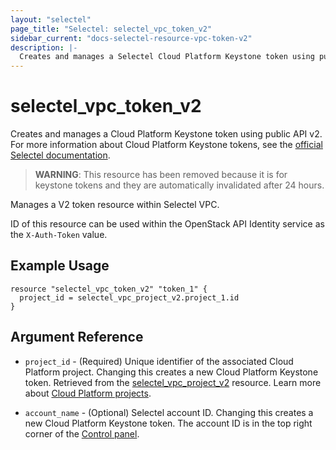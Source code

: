 ```yaml
---
layout: "selectel"
page_title: "Selectel: selectel_vpc_token_v2"
sidebar_current: "docs-selectel-resource-vpc-token-v2"
description: |-
  Creates and manages a Selectel Cloud Platform Keystone token using public API v2.
---
```


# selectel\_vpc\_token_v2

Creates and manages a Cloud Platform Keystone token using public API v2. For more information about Cloud Platform Keystone tokens, see the [official Selectel documentation](https://developers.selectel.ru/docs/control-panel/authorization/#токен-для-облачной-платформы-selectel).
> **WARNING**: This resource has been removed because it is for keystone tokens and
> they are automatically invalidated after 24 hours.

Manages a V2 token resource within Selectel VPC.

ID of this resource can be used within the OpenStack API Identity service as
the `X-Auth-Token` value.

## Example Usage

```hcl
resource "selectel_vpc_token_v2" "token_1" {
  project_id = selectel_vpc_project_v2.project_1.id
}
```

## Argument Reference

* `project_id` - (Required) Unique identifier of the associated Cloud Platform project. Changing this creates a new Cloud Platform Keystone token. Retrieved from the [selectel_vpc_project_v2](https://registry.terraform.io/providers/selectel/selectel/latest/docs/resources/vpc_project_v2) resource. Learn more about [Cloud Platform projects](https://docs.selectel.ru/cloud/servers/about/projects/).

* `account_name` - (Optional) Selectel account ID. Changing this creates a new Cloud Platform Keystone token. The account ID is in the top right corner of the [Control panel](https://my.selectel.ru/).
